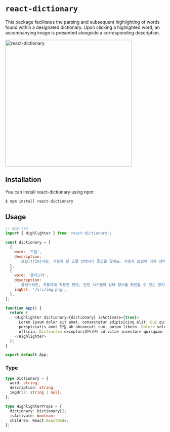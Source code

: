 # `react-dictionary`

This package facilitates the parsing and subsequent highlighting of words found within a designated dictionary. Upon clicking a highlighted word, an accompanying image is presented alongside a corresponding description.

<p>
  <img width='400' src="https://github.com/bae-sh/react-dictionary/assets/37887690/7449bea3-a8bb-4b41-9a0e-7809b199d2d8" alt="react-dictionary" />
</p>



## Installation

You can install react-dictionary using npm:

```bash
$ npm install react-dictionary
```

## Usage

```javascript
// App.tsx
import { Highlighter } from 'react-dictionary';

const dictionary = [
  {
    word: '트림',
    description:
      '트림(trim)이란, 자동차 한 모델 안에서의 등급을 말해요. 자동차 트림에 따라 선택할 수 있는 편의사양과 옵션등이 정해져요.',
  },
  {
    word: '클러스터',
    description:
      '클러스터란, 자동차에 적용된 편의, 안전 시스템의 상태 정보를 확인할 수 있는 장치로, 주행 관련 정보를 상황에 맞게 제공해줘요.',
    imgUrl: '/src/img.png',
  },
];

function App() {
  return (
    <Highlighter dictionary={dictionary} isActivate={true}>
      Lorem ipsum dolor sit amet, consectetur adipisicing elit. Qui quis quibusdam delectus
      perspiciatis amet 트림 ab obcaecati cum, autem libero. Dolore voluptatum voluptate similique
      officia. Distinctio excepturi클러스터 id vitae inventore quisquam.
    </Highlighter>
  );
}

export default App;
```


### Type

```typescript
type Dictionary = {
  word: string;
  description: string;
  imgUrl?: string | null;
};

type HighlighterProps = {
  dictionary: Dictionary[];
  isActivate: boolean;
  children: React.ReactNode;
};
```
